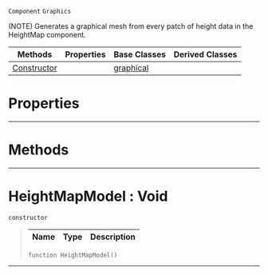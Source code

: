  `Component` `Graphics`



(NOTE) Generates a graphical mesh from every patch of height data in the HeightMap component.

|Methods|Properties|Base Classes|Derived Classes|
|---|---|---|---|
|[ Constructor](https://github.com/dragonCASTjosh/PlasmaDocs/blob/master/code_reference/class_reference/heightmapmodel.markdown#heightmapmodel-void)| |[graphical](https://github.com/dragonCASTjosh/PlasmaDocs/blob/master/code_reference/class_reference/graphical.markdown)| |


 #  Properties


---  
 #  Methods


---  
 #  HeightMapModel : Void

 `constructor`

> 
> |Name|Type|Description|
> |---|---|---|
> ``` lang=cpp, name=Lightning
> function HeightMapModel()
> ``` 


---  
 

 
